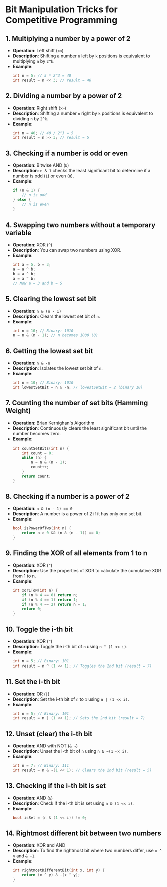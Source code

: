 
# Bit Manipulation Tricks for Competitive Programming

## 1. Multiplying a number by a power of 2
- **Operation**: Left shift (`<<`)
- **Description**: Shifting a number `n` left by `k` positions is equivalent to multiplying `n` by `2^k`.
- **Example**:
    ```cpp
    int n = 5; // 5 * 2^3 = 40
    int result = n << 3; // result = 40
    ```

## 2. Dividing a number by a power of 2
- **Operation**: Right shift (`>>`)
- **Description**: Shifting a number `n` right by `k` positions is equivalent to dividing `n` by `2^k`.
- **Example**:
    ```cpp
    int n = 40; // 40 / 2^3 = 5
    int result = n >> 3; // result = 5
    ```

## 3. Checking if a number is odd or even
- **Operation**: Bitwise AND (`&`)
- **Description**: `n & 1` checks the least significant bit to determine if a number is odd (`1`) or even (`0`).
- **Example**:
    ```cpp
    if (n & 1) {
        // n is odd
    } else {
        // n is even
    }
    ```

## 4. Swapping two numbers without a temporary variable
- **Operation**: XOR (`^`)
- **Description**: You can swap two numbers using XOR.
- **Example**:
    ```cpp
    int a = 5, b = 3;
    a = a ^ b;
    b = a ^ b;
    a = a ^ b;
    // Now a = 3 and b = 5
    ```

## 5. Clearing the lowest set bit
- **Operation**: `n & (n - 1)`
- **Description**: Clears the lowest set bit of `n`.
- **Example**:
    ```cpp
    int n = 10; // Binary: 1010
    n = n & (n - 1); // n becomes 1000 (8)
    ```

## 6. Getting the lowest set bit
- **Operation**: `n & -n`
- **Description**: Isolates the lowest set bit of `n`.
- **Example**:
    ```cpp
    int n = 10; // Binary: 1010
    int lowestSetBit = n & -n; // lowestSetBit = 2 (binary 10)
    ```

## 7. Counting the number of set bits (Hamming Weight)
- **Operation**: Brian Kernighan's Algorithm
- **Description**: Continuously clears the least significant bit until the number becomes zero.
- **Example**:
    ```cpp
    int countSetBits(int n) {
        int count = 0;
        while (n) {
            n = n & (n - 1);
            count++;
        }
        return count;
    }
    ```

## 8. Checking if a number is a power of 2
- **Operation**: `n & (n - 1) == 0`
- **Description**: A number is a power of 2 if it has only one set bit.
- **Example**:
    ```cpp
    bool isPowerOfTwo(int n) {
        return n > 0 && (n & (n - 1)) == 0;
    }
    ```

## 9. Finding the XOR of all elements from 1 to n
- **Operation**: XOR (`^`)
- **Description**: Use the properties of XOR to calculate the cumulative XOR from 1 to n.
- **Example**:
    ```cpp
    int xor1ToN(int n) {
        if (n % 4 == 0) return n;
        if (n % 4 == 1) return 1;
        if (n % 4 == 2) return n + 1;
        return 0;
    }
    ```

## 10. Toggle the i-th bit
- **Operation**: XOR (`^`)
- **Description**: Toggle the i-th bit of `n` using `n ^ (1 << i)`.
- **Example**:
    ```cpp
    int n = 5; // Binary: 101
    int result = n ^ (1 << 1); // Toggles the 2nd bit (result = 7)
    ```

## 11. Set the i-th bit
- **Operation**: OR (`|`)
- **Description**: Set the i-th bit of `n` to `1` using `n | (1 << i)`.
- **Example**:
    ```cpp
    int n = 5; // Binary: 101
    int result = n | (1 << 1); // Sets the 2nd bit (result = 7)
    ```

## 12. Unset (clear) the i-th bit
- **Operation**: AND with NOT (`& ~`)
- **Description**: Unset the i-th bit of `n` using `n & ~(1 << i)`.
- **Example**:
    ```cpp
    int n = 7; // Binary: 111
    int result = n & ~(1 << 1); // Clears the 2nd bit (result = 5)
    ```

## 13. Checking if the i-th bit is set
- **Operation**: AND (`&`)
- **Description**: Check if the i-th bit is set using `n & (1 << i)`.
- **Example**:
    ```cpp
    bool isSet = (n & (1 << i)) != 0;
    ```

## 14. Rightmost different bit between two numbers
- **Operation**: XOR and AND
- **Description**: To find the rightmost bit where two numbers differ, use `x ^ y` and `& -1`.
- **Example**:
    ```cpp
    int rightmostDifferentBit(int x, int y) {
        return (x ^ y) & -(x ^ y);
    }
    ```
